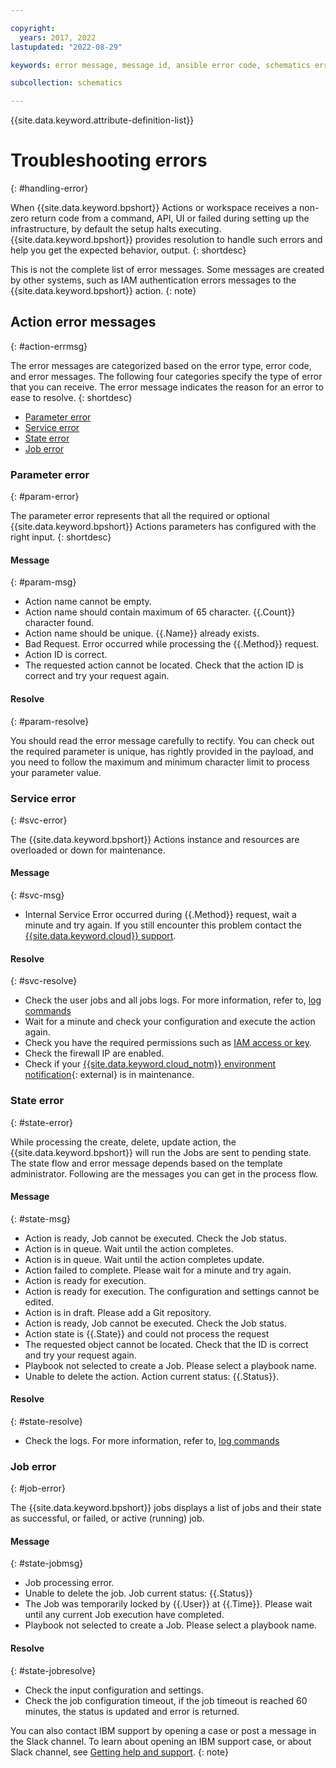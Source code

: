 ```yaml
---

copyright:
  years: 2017, 2022
lastupdated: "2022-08-29"

keywords: error message, message id, ansible error code, schematics error code

subcollection: schematics

---
```


{{site.data.keyword.attribute-definition-list}}


# Troubleshooting errors
{: #handling-error}

When {{site.data.keyword.bpshort}} Actions or workspace receives a non-zero return code from a command, API, UI or failed during setting up the infrastructure, by default the setup halts executing. {{site.data.keyword.bpshort}} provides resolution to handle such errors and help you get the expected behavior, output.
{: shortdesc}

This is not the complete list of error messages. Some messages are created by other systems, such as IAM authentication errors messages to the {{site.data.keyword.bpshort}} action.
{: note}

## Action error messages
{: #action-errmsg}

The error messages are categorized based on the error type, error code, and error messages. The following four categories specify the type of error that you can receive. The error message indicates the reason for an error to ease to resolve.
{: shortdesc}

- [Parameter error](#param-error)
- [Service error](#svc-error)
- [State error](#state-error)
- [Job error](#job-error)

### Parameter error
{: #param-error}

The parameter error represents that all the required or optional {{site.data.keyword.bpshort}} Actions parameters has configured with the right input.
{: shortdesc}

#### Message
{: #param-msg}

- Action name cannot be empty.
- Action name should contain maximum of 65 character. {{.Count}} character found.
- Action name should be unique. {{.Name}} already exists.
- Bad Request. Error occurred while processing the {{.Method}} request.
- Action ID is correct.
- The requested action cannot be located. Check that the action ID is correct and try your request again.

#### Resolve
{: #param-resolve}

You should read the error message carefully to rectify. You can check out the required parameter is unique, has rightly provided in the payload, and you need to follow the maximum and minimum character limit to process your parameter value.

###  Service error
{: #svc-error}

The {{site.data.keyword.bpshort}} Actions instance and resources are overloaded or down for maintenance. 

#### Message
{: #svc-msg}

- Internal Service Error occurred during {{.Method}} request, wait a minute and try again. If you still encounter this problem contact the [{{site.data.keyword.cloud}} support](/docs/get-support?topic=get-support-using-avatar).

#### Resolve
{: #svc-resolve}

- Check the user jobs and all jobs logs. For more information, refer to, [log commands](/docs/schematics?topic=schematics-schematics-cli-reference#schematics-logs-job)
- Wait for a minute and check your configuration and execute the action again.
- Check you have the required permissions such as [IAM access or key](/docs/schematics?topic=schematics-action-setup).
- Check the firewall IP are enabled.
- Check if your [{{site.data.keyword.cloud_notm}} environment notification](/docs/get-support?topic=get-support-viewing-notifications){: external} is in maintenance.


### State error
{: #state-error}

While processing the create, delete, update action, the {{site.data.keyword.bpshort}} will run the Jobs are sent to pending state. The state flow and error message depends based on the template administrator. Following are the messages you can get in the process flow.

#### Message
{: #state-msg}

- Action is ready, Job cannot be executed. Check the Job status.
- Action is in queue. Wait until the action completes.
- Action is in queue. Wait until the action completes update.
- Action failed to complete. Please wait for a minute and try again.
- Action is ready for execution.
- Action is ready for execution. The configuration and settings cannot be edited.
- Action is in draft. Please add a Git repository.
- Action is ready, Job cannot be executed. Check the Job status.
- Action state is {{.State}} and could not process the request
- The requested object cannot be located. Check that the ID is correct and try your request again.
- Playbook not selected to create a Job. Please select a playbook name.
- Unable to delete the action. Action current status: {{.Status}}.

#### Resolve
{: #state-resolve}


- Check the logs. For more information, refer to, [log commands](/docs/schematics?topic=schematics-schematics-cli-reference#schematics-logs-job)

### Job error
{: #job-error}

The {{site.data.keyword.bpshort}} jobs displays a list of jobs and their state as successful, or failed, or active (running) job.

#### Message
{: #state-jobmsg}

- Job processing error.
- Unable to delete the job. Job current status: {{.Status}}
- The Job was temporarily locked by {{.User}} at {{.Time}}. Please wait until any current Job execution have completed.
- Playbook not selected to create a Job. Please select a playbook name.

#### Resolve
{: #state-jobresolve}

- Check the input configuration and settings.
- Check the job configuration timeout, if the job timeout is reached 60 minutes, the status is updated and error is returned.

You can also contact IBM support by opening a case or post a message in the Slack channel. To learn about opening an IBM support case, or about Slack channel, see [Getting help and support](/docs/schematics?topic=schematics-schematics-help).
{: note}



